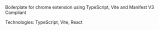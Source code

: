 Boilerplate for chrome extension using TypeScript, Vite and Manifest V3 Compliant

Technologies: TypeScript, Vite, React